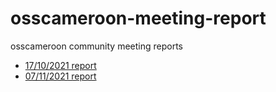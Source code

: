 # osscameroon-meeting-report
osscameroon community meeting reports

- [17/10/2021 report](./reports/17-10-2021.md)
- [07/11/2021 report](./reports/2021-11-07.md)
